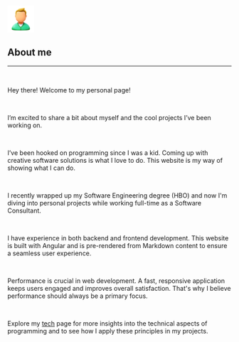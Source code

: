 <img src="/assets/3d-about-me.png" width="60px">

## About me

---

<br>

Hey there! Welcome to my personal page!

<br>

I’m excited to share a bit about myself and the cool projects I’ve been working on.

<br>

I’ve been hooked on programming since I was a kid. Coming up with creative software solutions is what I love to do. This website is my way of showing what I can do.

<br>

I recently wrapped up my Software Engineering degree (HBO) and now I'm diving into personal projects while working full-time as a Software Consultant.

<br>

I have experience in both backend and frontend development. This website is built with Angular and is pre-rendered from Markdown content to ensure a seamless user experience.

<br>

Performance is crucial in web development. A fast, responsive application keeps users engaged and improves overall satisfaction. That's why I believe performance should always be a primary focus.

<br>

Explore my [tech](/tech) page for more insights into the technical aspects of programming and to see how I apply these principles in my projects.
